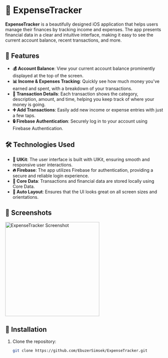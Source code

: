 # 💸 ExpenseTracker

**ExpenseTracker** is a beautifully designed iOS application that helps users manage their finances by tracking income and expenses. The app presents financial data in a clear and intuitive interface, making it easy to see the current account balance, recent transactions, and more.

## 🌟 Features

- **💰 Account Balance**: View your current account balance prominently displayed at the top of the screen.
- **📊 Income & Expenses Tracking**: Quickly see how much money you've earned and spent, with a breakdown of your transactions.
- **📝 Transaction Details**: Each transaction shows the category, description, amount, and time, helping you keep track of where your money is going.
- **➕ Add Transactions**: Easily add new income or expense entries with just a few taps.
- **🔒 Firebase Authentication**: Securely log in to your account using Firebase Authentication.

## 🛠 Technologies Used

- **📱 UIKit**: The user interface is built with UIKit, ensuring smooth and responsive user interactions.
- **🔥 Firebase**: The app utilizes Firebase for authentication, providing a secure and reliable login experience.
- **💾 Core Data**: Transactions and financial data are stored locally using Core Data.
- **📏 Auto Layout**: Ensures that the UI looks great on all screen sizes and orientations.

## 📸 Screenshots

<p align="left">
  <img src="https://github.com/user-attachments/assets/0b20ec9e-2294-46bd-82bd-7f4166621464" alt="ExpenseTracker Screenshot" width="300" />
</p>

## 🚀 Installation

1. Clone the repository:
   ```bash
   git clone https://github.com/EbuzerSimsek/ExpenseTracker.git
